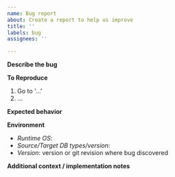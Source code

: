 ```yaml
---
name: Bug report
about: Create a report to help us improve
title: ''
labels: bug
assignees: ''

---
```


**Describe the bug**
<!-- A clear and concise description of what the bug is. Include screenshots if necessary. -->

**To Reproduce**
<!-- Steps to reproduce the behavior: -->
1. Go to '...'
2. ...

**Expected behavior**
<!-- A clear and concise description of what you expected to happen. -->

**Environment**
<!-- please complete and relevant information about the environment: -->
 - *Runtime OS*: <!-- Local OS? Docker image -->
 - *Source/Target DB types/version*: <!-- If relevant, which DB types and versions were you using? -->
 - *Version*: version or git revision where bug discovered

**Additional context / implementation notes**
<!-- Add any other context here, possible implementation approaches or alternative solutions you've considered. -->
